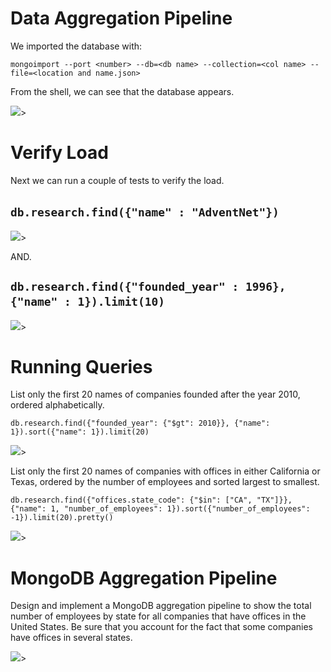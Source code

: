 # Data Aggregation Pipeline

We imported the database with:

```mongoimport --port <number> --db=<db name> --collection=<col name> --file=<location and name.json>```  

From the shell, we can see that the database appears.  

![](show_dbs.PNG)>  

# Verify Load  

Next we can run a couple of tests to verify the load.      

```db.research.find({"name" : "AdventNet"})``` 
&nbsp;
-
![](advent.PNG)>

AND.  

```db.research.find({"founded_year" : 1996},{"name" : 1}).limit(10)``` 
&nbsp;
-
![](founded.PNG)>



# Running Queries 

List only the first 20 names of companies founded after the year 2010, ordered alphabetically.  

```db.research.find({"founded_year": {"$gt": 2010}}, {"name": 1}).sort({"name": 1}).limit(20)```

![](founded_year.PNG)>


List only the first 20 names of companies with offices in either California or Texas, ordered by the number of employees and sorted largest to smallest.

```db.research.find({"offices.state_code": {"$in": ["CA", "TX"]}}, {"name": 1, "number_of_employees": 1}).sort({"number_of_employees": -1}).limit(20).pretty()```

![](noOfemp.gif)>




# MongoDB Aggregation Pipeline  

Design and implement a MongoDB aggregation pipeline to show the total number of employees by state for all companies that have offices in the United States. Be sure that you account for the fact that some companies have offices in several states.

![](Animation.gif)>





